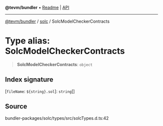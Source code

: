 **@tevm/bundler** • [Readme](../../README.md) \| [API](../../modules.md)

***

[@tevm/bundler](../../README.md) / [solc](../README.md) / SolcModelCheckerContracts

# Type alias: SolcModelCheckerContracts

> **SolcModelCheckerContracts**: `object`

## Index signature

 \[`fileName`: ```${string}.sol```\]: `string`[]

## Source

bundler-packages/solc/types/src/solcTypes.d.ts:42
